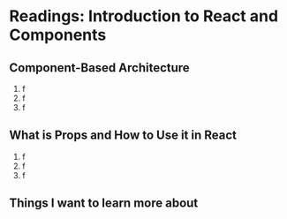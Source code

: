 # Readings: Introduction to React and Components 

## Component-Based Architecture
  1. f
  2. f
  3. f

## What is Props and How to Use it in React
  1. f
  2. f
  3. f

## Things I want to learn more about
